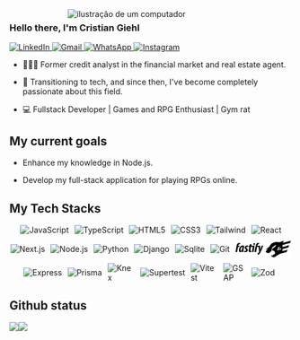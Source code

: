 <img src="https://raw.githubusercontent.com/MicaelliMedeiros/micaellimedeiros/master/image/computer-illustration.png" alt="ilustração de um computador" min-width="400px" max-width="400px" width="400px" align="right">

<h3>Hello there, I'm Cristian Giehl</h3>

<div>
  <a href="https://www.linkedin.com/in/cristian-giehl-5b3539b4/" title="LinkedIn" target="_blank">
    <img src="https://img.shields.io/badge/-Linkedin-0e76a8?style=flat-square&logo=Linkedin&logoColor=white&link=https://www.linkedin.com/in/cristian-giehl-5b3539b4/" alt="LinkedIn" />
  </a>  
  
  <a href="mailto:cristiangiehl@gmail.com" title="Gmail">
    <img src="https://img.shields.io/badge/-Gmail-FF0000?style=flat-square&labelColor=FF0000&logo=gmail&logoColor=white&link=mailto:cristiangiehl@gmail.com" alt="Gmail"/>
  </a>
  
  <a href="https://wa.me/5547991115903" title="WhatsApp" target="_blank">
    <img src="https://img.shields.io/badge/-WhatsApp-25d366?style=flat-square&labelColor=25d366&logo=whatsapp&logoColor=white&link=https://wa.me/5547991115903" alt="WhatsApp" />
  </a>
  
  <a href="https://www.instagram.com/cristian.giehl/" title="Instagram" target="_blank">
    <img src="https://img.shields.io/badge/-Instagram-DF0174?style=flat-square&labelColor=DF0174&logo=instagram&logoColor=white&link=https://www.instagram.com/cristian.giehl/" alt="Instagram" />
  </a>
</div>

<ul>
  <li>
    <p align="left"> 
      👨🏻‍💼 Former credit analyst in the financial market and real estate agent.
    </p>
  </li>
  <li>
    <p align="left"> 
      🤖 Transitioning to tech, and since then, I've become completely passionate about this field.
    </p>
  </li>
    <li>
    <p align="left"> 
      💻 Fullstack Developer | Games and RPG Enthusiast | Gym rat
    </p>
  </li>  
</ul>

## My current goals
<ul>
  <li>
    <p>
      Enhance my knowledge in Node.js.
    </p>
  </li>
  
  <li>
    <p>
      Develop my full-stack application for playing RPGs online.
    </p>
  </li>
</ul>


## My Tech Stacks
<div style="display: flex; align-items: center; justify-content: center; gap: 10px; flex-wrap: wrap; padding: 0; margin: 0">
  <img src="https://img.icons8.com/color/48/000000/javascript.png" alt="JavaScript"/>
  <img src="https://img.icons8.com/color/48/000000/typescript.png" alt="TypeScript"/>
  <img src="https://img.icons8.com/color/48/000000/html-5.png" alt="HTML5"/>
  <img src="https://img.icons8.com/color/48/000000/css3.png" alt="CSS3"/>
  <img src="https://img.icons8.com/?size=48&id=x7XMNGh2vdqA&format=png&color=000000" alt="Tailwind"/>
  
  <img src="https://img.icons8.com/?size=48&id=NfbyHexzVEDk&format=png&color=000000" alt="React"/>
  <img src="https://img.icons8.com/color/48/ffffff/nextjs.png" alt="Next.js"/>

  <img src="https://img.icons8.com/color/48/000000/nodejs.png" alt="Node.js"/>

  <img src="https://img.icons8.com/color/48/000000/python.png" alt="Python"/>
  <img src="https://img.icons8.com/color/48/000000/django.png" alt="Django"/>

  
  <img src="https://img.icons8.com/?size=48&id=VMRAbKfEzssG&format=png&color=ffffff" alt="Sqlite"/>

  <img src="https://img.icons8.com/color/48/000000/git.png" alt="Git"/>

  <img src="https://raw.githubusercontent.com/fastify/graphics/96648545bcad9d1984dd96363a39e2775b59afef/fastify-landscape-outlined.svg" width="100px" alt="Fastify"/>  
  <img src="https://img.icons8.com/color/50/000000/express-js.png" alt="Express"/>


  <img src="https://img.icons8.com/?size=48&id=zJh5Gyrd6ZKu&format=png&color=000000" alt="Prisma"/>
  <img src="https://icon.icepanel.io/Technology/svg/Knex.js.svg" width="48px"  alt="Knex"/>

  <img src="https://img.icons8.com/color/50/000000/test-tube.png" alt="Supertest"/>
  <img src="https://vitest.dev/logo-shadow.svg" width="48px" alt="Vitest"/>
  
  <img src="https://cdn.worldvectorlogo.com/logos/gsap-greensock.svg" width="40px" alt="GSAP"/>
  

  <img src="https://zod.dev/logo.svg" width="48px" alt="Zod"/> 
</div>


## Github status
<div style="display: flex; align-items: center;">
  <img height="180em" src="https://github-readme-stats.vercel.app/api/top-langs/?username=cristiangiehl1&layout=compact&langs_count=7&theme=dracula"/>
<img height="180em" src="https://github-readme-stats.vercel.app/api?username=cristiangiehl1&show_icons=true&theme=dracula&include_all_commits=true&count_private=true"/>
</div>





